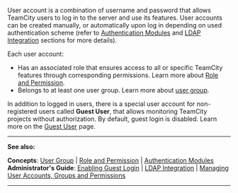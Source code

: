 [//]: # (title: User Account)
[//]: # (auxiliary-id: User Account)

User account is a combination of username and password that allows TeamCity users to log in to the server and use its features. User accounts can be created manually, or automatically upon log in depending on used authentication scheme (refer to [Authentication Modules](authentication-modules.md) and [LDAP Integration](ldap-integration.md) sections for more details).

Each user account:
	
* Has an associated role that ensures access to all or specific TeamCity features through corresponding permissions. Learn more about [Role and Permission](role-and-permission.md).
* Belongs to at least one user group. Learn more about [user group](user-group.md).


In addition to logged in users, there is a special user account for non\-registered users called __Guest User__, that allows monitoring TeamCity projects without authorization. By default, guest login is disabled. Learn more on the [Guest User](guest-user.md) page.



__  __

__See also:__


__Concepts__: [User Group](user-group.md) | [Role and Permission](role-and-permission.md) | [Authentication Modules](authentication-modules.md)   
__Administrator's Guide__: [Enabling Guest Login](enabling-guest-login.md) | [LDAP Integration](ldap-integration.md) | [Managing User Accounts, Groups and Permissions](managing-user-accounts-groups-and-permissions.md)

__ __